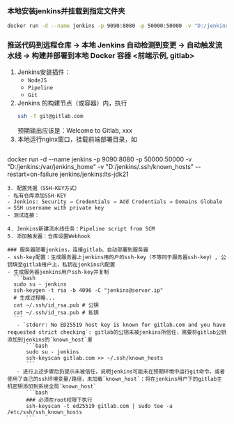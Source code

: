 ### 本地安装jenkins并挂载到指定文件夹
```bash
docker run -d --name jenkins -p 9090:8080 -p 50000:50000 -v "D:/jenkins:/var/jenkins_home" --restart=on-failure jenkins/jenkins:lts-jdk21
```

### 推送代码到远程仓库 → 本地 Jenkins 自动检测到变更 → 自动触发流水线 → 构建并部署到本地 Docker 容器 <前端示例, gitlab>
1. Jenkins安装插件：
   - `NodeJS`
   - `Pipeline`
   - `Git`
2. Jenkins 的构建节点（或容器）内，执行
   ```bash
   ssh -T git@gitlab.com
   ```
   预期输出应该是：Welcome to Gitlab, xxx
2. 本地运行nginx窗口，挂载前端部署目录，如
   ```bash
  docker run -d --name jenkins -p 9090:8080 -p 50000:50000 -v "D:/jenkins:/var/jenkins_home" -v "D:/jenkins/.ssh/known_hosts" --restart=on-failure jenkins/jenkins:lts-jdk21
   ```
3. 配置凭据（SSH-KEY方式）
  - 私有仓库添加SSH-KEY
  - Jenkins: Security → Credentials → Add Credentials → Domains Globale → SSH username with private key
  - 测试连接：

4. Jenkins新建流水线任务：Pipeline script from SCM
5. 添加触发器：仓库设置Webhook 

### 服务器部署jenkins，连接gitlab，自动部署到服务器
- ssh-key配置：生成服务器上jenkins用的户的ssh-key（不等同于服务器ssh-key）, 公钥填至gitlab用户上，私钥在jenkins内配置
   - 生成服务器jenkins用户ssh-key并复制
     ```bash
     sudo su - jenkins
     ssh-keygen -t rsa -b 4096 -C "jenkins@server.ip"
     # 生成过程略...
     cat ~/.ssh/id_rsa.pub # 公钥
     cat ~/.ssh/id_rsa.pub # 私钥
     ```
      - `stderr: No ED25519 host key is known for gitlab.com and you have requested strict checking`: gitlab的公钥未被jenkins所信任，需要将gitlab公钥添加到jenkins的`known_host`里
         ```bash
         sudo su - jenkins
         ssh-keyscan gitlab.com >> ~/.ssh/known_hosts
         ```
      - 进行上述步骤后扔提示未被信任，说明jenkins可能未在预期环境中运行git命令，或者使用了自己的ssh环境变量/路径，未加载`known_host`：将在jenkins用户下的gitlab主机密钥添加到系统全局`known_host`
         ```bash
         ### 必须在root权限下执行
         ssh-keyscan -t ed25519 gitlab.com | sudo tee -a /etc/ssh/ssh_known_hosts
         ```
